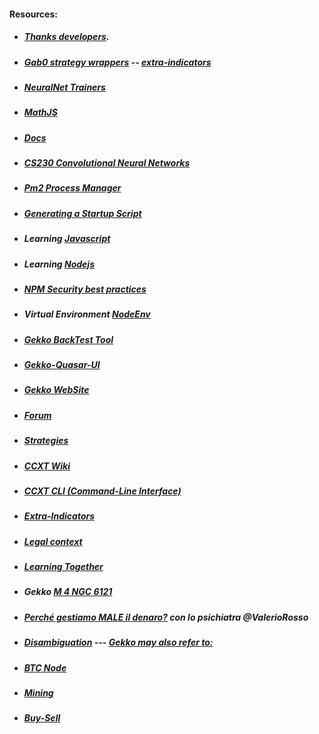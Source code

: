 #### Resources:
* ##### [Thanks developers](https://github.com/askmike/gekko/graphs/contributors).
* ##### [Gab0 strategy wrappers](https://github.com/Gab0/gekko-strategy-wrappers) -- [extra-indicators](https://github.com/Gab0/gekko-extra-indicators)
* ##### [NeuralNet Trainers](https://cs.stanford.edu/people/karpathy/convnetjs/demo/trainers.html)
* ##### [MathJS](https://mathjs.org/docs/reference/functions/mean.html)
* ##### [Docs](https://github.com/universalbit-dev/gekko-m4/tree/master/docs)
* ##### [CS230 Convolutional Neural Networks](https://stanford.edu/~shervine/teaching/cs-230/cheatsheet-convolutional-neural-networks#)
* ##### [Pm2 Process Manager](https://pm2.keymetrics.io/docs/usage/quick-start/)
* ##### [Generating a Startup Script](https://pm2.keymetrics.io/docs/usage/startup/)
* ##### Learning [Javascript](https://github.com/universalbit-dev/gekko-m4/tree/master/docs/learning/javascript)
* ##### Learning [Nodejs](https://nodejs.org/docs/latest-v20.x/api/synopsis.html)
* ##### [NPM Security best practices](https://cheatsheetseries.owasp.org/cheatsheets/NPM_Security_Cheat_Sheet.html)
* ##### Virtual Environment [NodeEnv](https://github.com/universalbit-dev/gekko-m4/tree/master/docs/nodenv) 
* ##### [Gekko BackTest Tool](https://github.com/xFFFFF/Gekko-BacktestTool)
* ##### [Gekko-Quasar-UI](https://github.com/H256/gekko-quasar-ui)
* ##### [Gekko WebSite](https://gekko.wizb.it/docs/installation/installing_gekko.html)
* ##### [Forum](https://forum.gekko.wizb.it/)
* ##### [Strategies](https://github.com/xFFFFF/Gekko-Strategies)
* ##### [CCXT Wiki](https://github.com/ccxt/ccxt/wiki)
* ##### [CCXT CLI (Command-Line Interface)](https://github.com/ccxt/ccxt/wiki/CLI)
* ##### [Extra-Indicators](https://github.com/Gab0/gekko-extra-indicators)
* ##### [Legal context](https://www.europarl.europa.eu/cmsdata/150761/TAX3%20Study%20on%20cryptocurrencies%20and%20blockchain.pdf)
* ##### [Learning Together](https://github.com/universalbit-dev/gekko-m4/tree/master/docs)
* ##### Gekko [M 4 	NGC 6121](https://www.eso.org/public/videos/?search=M+4+NGC+6121)
* ##### [Perché gestiamo MALE il denaro?](https://www.youtube.com/watch?v=Y63fReR8vYA) con lo psichiatra @ValerioRosso
* ##### [Disambiguation](https://en.wikipedia.org/wiki/Wikipedia:Disambiguation) --- [Gekko may also refer to:](https://en.wikipedia.org/wiki/Gekko_(disambiguation))
* ##### [BTC Node](https://github.com/universalbit-dev/universalbit-dev/tree/main/blockchain/bitcoin)
* ##### [Mining](https://github.com/universalbit-dev/CityGenerator/blob/master/workers/README.md)
* ##### [Buy-Sell](https://github.com/universalbit-dev/gekko-m4/edit/master/README.md)

